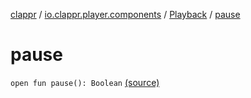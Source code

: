 [clappr](../../index.md) / [io.clappr.player.components](../index.md) / [Playback](index.md) / [pause](.)

# pause

`open fun pause(): Boolean` [(source)](https://github.com/clappr/clappr-android/tree/dev/clappr/src/main/kotlin/io/clappr/player/components/Playback.kt#L50)